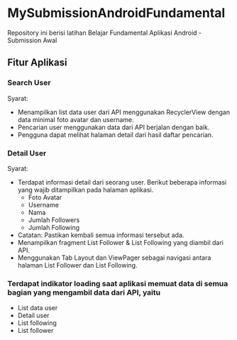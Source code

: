 # MySubmissionAndroidFundamental
Repository ini berisi latihan Belajar Fundamental Aplikasi Android - Submission Awal

## Fitur Aplikasi
### Search User
Syarat:
- Menampilkan list data user dari API menggunakan RecyclerView dengan data minimal foto avatar dan username.
- Pencarian user menggunakan data dari API berjalan dengan baik.
- Pengguna dapat melihat halaman detail dari hasil daftar pencarian.

### Detail User
Syarat:
- Terdapat informasi detail dari seorang user. Berikut beberapa informasi yang wajib ditampilkan pada halaman aplikasi. 
    - Foto Avatar
    - Username
    - Nama
    - Jumlah Followers
    - Jumlah Following
- Catatan: Pastikan kembali semua informasi tersebut ada.
- Menampilkan fragment List Follower & List Following yang diambil dari API.
- Menggunakan Tab Layout dan ViewPager sebagai navigasi antara halaman List Follower dan List Following.

### Terdapat indikator loading saat aplikasi memuat data di semua bagian yang mengambil data dari API, yaitu
- List data user
- Detail user
- List following
- List follower
